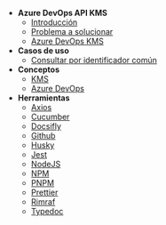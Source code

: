 - **Azure DevOps API KMS**
    - [Introducción](./README.md)
    - [Problema a solucionar](./app/problem.md)
    - [Azure DevOps KMS](./app/azurekms.md)
- **Casos de uso** 
    - [Consultar por identificador común](./usecase/getbyid.md)
- **Conceptos**
    - [KMS](./concepts/kms.md)
    - [Azure DevOps](./concepts/azure.md)
- **Herramientas**
    - [Axios](./tools/axios.md)
    - [Cucumber](./tools/cucumber.md)
    - [Docsifly](./tools/docsify.md)
    - [Github](./tools/github.md)
    - [Husky](./tools/github.md)
    - [Jest](./tools/pnpm.md)
    - [NodeJS](./tools/nodejs.md)
    - [NPM](./tools/npm.md)
    - [PNPM](./tools/pnpm.md)
    - [Prettier](./tools/prettier.md)
    - [Rimraf](./tools/rimraf.md)
    - [Typedoc](./tools/typedoc.md)
    